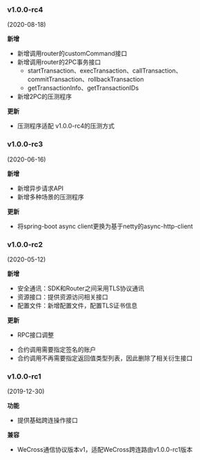 ### v1.0.0-rc4

(2020-08-18)

**新增**

* 新增调用router的customCommand接口
* 新增调用router的2PC事务接口
  * startTransaction、execTransaction、callTransaction、commitTransaction、rollbackTransaction
  * getTransactionInfo、getTransactionIDs
* 新增2PC的压测程序

**更新**

* 压测程序适配 v1.0.0-rc4的压测方式

### v1.0.0-rc3

(2020-06-16)

**新增**

* 新增异步请求API
* 新增多种场景的压测程序

**更新**

* 将spring-boot async client更换为基于netty的async-http-client

### v1.0.0-rc2

(2020-05-12)

**新增**

* 安全通讯：SDK和Router之间采用TLS协议通讯
* 资源接口：提供资源访问相关接口
* 配置文件：新增配置文件，配置TLS证书信息

**更新**

* RPC接口调整
- 合约调用需要指定签名的账户
- 合约调用不再需要指定返回值类型列表，因此删除了相关衍生接口

### v1.0.0-rc1

(2019-12-30)

**功能**

* 提供基础跨连操作接口

**兼容**

* WeCross通信协议版本v1，适配WeCross跨连路由v1.0.0-rc1版本

